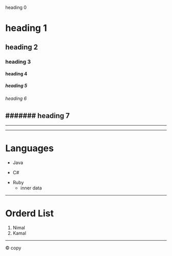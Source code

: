 heading 0
# heading 1
## heading 2
### heading 3
#### heading 4
##### heading 5
###### heading 6
####### heading 7
---
- - - 
***
# Languages
+ Java
- C#
* Ruby
  * inner data
***
# Orderd List
1. Nimal
2. Kamal
***
&copy; copy 
